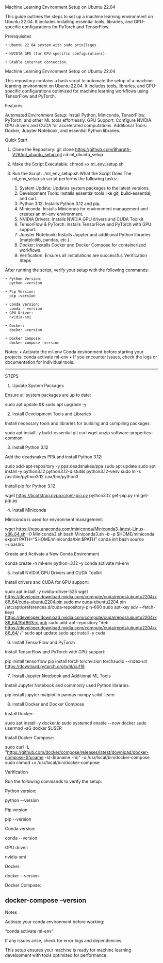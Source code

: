 ﻿Machine Learning Environment Setup on Ubuntu 22.04

This guide outlines the steps to set up a machine learning environment on Ubuntu 22.04. It includes installing essential tools, libraries, and GPU-specific configurations for PyTorch and TensorFlow.

Prerequisites

    • Ubuntu 22.04 system with sudo privileges.
      
    • NVIDIA GPU (for GPU-specific configurations).
      
    • Stable internet connection.

Machine Learning Environment Setup on Ubuntu 22.04

This repository contains a bash script to automate the setup of a machine learning environment on Ubuntu 22.04. It includes tools, libraries, and GPU-specific configurations optimized for machine learning workflows using TensorFlow and PyTorch.

Features

Automated Environment Setup: Install Python, Miniconda, TensorFlow, PyTorch, and other ML tools effortlessly.
GPU Support: Configure NVIDIA GPU drivers and CUDA for accelerated computations.
Additional Tools: Docker, Jupyter Notebook, and essential Python libraries.

Quick Start

1. Clone the Repository:
   git clone https://github.com/Bharath-V26/ml_ubuntu_setup.git
   cd  ml_ubuntu_setup

2. Make the Script Executable:
chmod +x ml_env_setup.sh
3. Run the Script:
./ml_env_setup.sh
What the Script Does
The ml_env_setup.sh script performs the following tasks:
    1. System Update: Updates system packages to the latest versions.
    2. Development Tools: Installs essential tools like git, build-essential, and curl.
    3. Python 3.12: Installs Python 3.12 and pip.
    4. Miniconda: Installs Miniconda for environment management and creates an ml-env environment.
    5. NVIDIA Drivers: Installs NVIDIA GPU drivers and CUDA Toolkit.
    6. TensorFlow & PyTorch: Installs TensorFlow and PyTorch with GPU support.
    7. Jupyter Notebook: Installs Jupyter and additional Python libraries (matplotlib, pandas, etc.).
    8. Docker: Installs Docker and Docker Compose for containerized workflows.
    9. Verification: Ensures all installations are successful.
Verification Steps

After running the script, verify your setup with the following commands:

    • Python Version:
      python –version
      
    • Pip Version:
      pip –version

    • Conda Version:
      conda --version
    • GPU Driver:
      nvidia-smi

    • Docker:
      docker –version

    • Docker Compose:
      docker-compose –version

Notes:
    • Activate the ml-env Conda environment before starting your projects:
      conda activate ml-env
    • If you encounter issues, check the logs or documentation for individual tools.

-----------------------------------------------------------------------------------------------------------------------------------
STEPS

1. Update System Packages

Ensure all system packages are up to date:

sudo apt update && sudo apt upgrade -y

2. Install Development Tools and Libraries

Install necessary tools and libraries for building and compiling packages:

sudo apt install -y build-essential git curl wget unzip software-properties-common

3. Install Python 3.12

Add the deadsnakes PPA and install Python 3.12:

sudo add-apt-repository -y ppa:deadsnakes/ppa
sudo apt update
sudo apt install -y python3.12 python3.12-distutils python3.12-venv
sudo ln -s /usr/bin/python3.12 /usr/bin/python3

Install pip for Python 3.12

wget https://bootstrap.pypa.io/get-pip.py
python3.12 get-pip.py
rm get-pip.py

4. Install Miniconda

Miniconda is used for environment management:

wget https://repo.anaconda.com/miniconda/Miniconda3-latest-Linux-x86_64.sh -O Miniconda3.sh
bash Miniconda3.sh -b -p $HOME/miniconda
export PATH="$HOME/miniconda/bin:$PATH"
conda init bash
source ~/.bashrc

Create and Activate a New Conda Environment

conda create -n ml-env python=3.12 -y
conda activate ml-env

5. Install NVIDIA GPU Drivers and CUDA Toolkit

Install drivers and CUDA for GPU support:

sudo apt install -y nvidia-driver-525
wget https://developer.download.nvidia.com/compute/cuda/repos/ubuntu2204/x86_64/cuda-ubuntu2204.pin
sudo mv cuda-ubuntu2204.pin /etc/apt/preferences.d/cuda-repository-pin-600
sudo apt-key adv --fetch-keys https://developer.download.nvidia.com/compute/cuda/repos/ubuntu2204/x86_64/3bf863cc.pub
sudo add-apt-repository "deb https://developer.download.nvidia.com/compute/cuda/repos/ubuntu2204/x86_64/ /"
sudo apt update
sudo apt install -y cuda

6. Install TensorFlow and PyTorch

Install TensorFlow and PyTorch with GPU support:

pip install tensorflow
pip install torch torchvision torchaudio --index-url https://download.pytorch.org/whl/cu118

7. Install Jupyter Notebook and Additional ML Tools

Install Jupyter Notebook and commonly used Python libraries:

pip install jupyter matplotlib pandas numpy scikit-learn

8. Install Docker and Docker Compose

Install Docker:

sudo apt install -y docker.io
sudo systemctl enable --now docker
sudo usermod -aG docker $USER

Install Docker Compose:

sudo curl -L "https://github.com/docker/compose/releases/latest/download/docker-compose-$(uname -s)-$(uname -m)" -o /usr/local/bin/docker-compose
sudo chmod +x /usr/local/bin/docker-compose

Verification

Run the following commands to verify the setup:

Python version:

python --version

Pip version:

pip --version

Conda version:

conda --version

GPU driver:

nvidia-smi

Docker:

docker --version

Docker Compose:

docker-compose –version
-----------------------------------------------------------------------------------------------------------------------------------

Notes

Activate your conda environment before working:

“conda activate ml-env”

If any issues arise, check for error logs and dependencies.

This setup ensures your machine is ready for machine learning development with tools optimized for performance.

